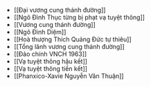 - [[Đại vương cung thánh đường]]
- [[Ngô Đình Thục từng bị phạt vạ tuyệt thông]]
- [[Vương cung thánh đường]]
- [[Ngô Đình Diệm]]
- [[Hoà thượng Thích Quảng Đức tự thiêu]]
- [[Tổng lãnh vương cung thánh đường]]
- [[Đảo chính VNCH 1963]]
- [[Vạ tuyệt thông hậu kết]]
- [[Vạ tuyệt thông tiền kết]]
- [[Phanxico-Xavie Nguyễn Văn Thuận]]
